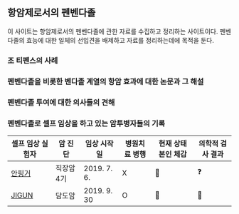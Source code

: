 ## 항암제로서의 펜벤다졸

이 사이트는 항암제로서의 펜벤다졸에 관한 자료를 수집하고 정리하는 사이트이다. 펜벤다졸의 효능에 대한 일체의 선입견을 배제하고 자료를 정리하는데에 목적을 둔다.

### 조 티펜스의 사례

### 펜벤다졸을 비롯한 벤다졸 계열의 항암 효과에 대한 논문과 그 해설

### 펜벤다졸 투여에 대한 의사들의 견해

### 펜벤다졸로 셀프 임상을 하고 있는 암투병자들의 기록


| 셀프 임상 실험자 | 암 진단 |임상 시작일 | 병원치료 병행 | 현재 상태 본인 체감 | 의학적 검사 결과 |
| ------------ | --- | -------- | ---------- | --------------- | ------------ |
| [안핑거](https://www.youtube.com/channel/UChm5rCEC_Q4-jel22yXDi4w) | 직장암 4기 | 2019. 7. 6. | X | :large_blue_circle: | :question: |
| [JIGUN](https://www.youtube.com/channel/UCT2PcH3vXDU-UzsRjACy90w) | 담도암 | 2019. 9. 30 | O | :red_circle: | :red_circle: |
